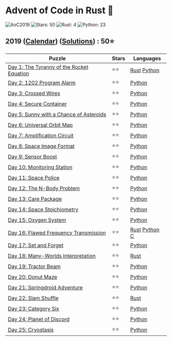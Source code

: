 # Advent of Code in Rust 🦀

![AoC2019](https://img.shields.io/badge/Advent_of_Code-2019-8A2BE2)
![Stars: 50](https://img.shields.io/badge/Stars-50⭐-blue)
![Rust: 4](https://img.shields.io/badge/Rust-4-cyan?logo=Rust)
![Python: 23](https://img.shields.io/badge/Python-23-cyan?logo=Python)

## 2019 ([Calendar](https://adventofcode.com/2019)) ([Solutions](../2019/)) : 50⭐

Puzzle                                                                           | Stars | Languages
-------------------------------------------------------------------------------- | ----- | -----------
[Day 1: The Tyranny of the Rocket Equation](https://adventofcode.com/2019/day/1) | ⭐⭐  | [Rust](../2019/day1/day1.rs) [Python](../2019/day1/day1.py)
[Day 2: 1202 Program Alarm](https://adventofcode.com/2019/day/2)                 | ⭐⭐  | [Python](../2019/day2/day2.py)
[Day 3: Crossed Wires](https://adventofcode.com/2019/day/3)                      | ⭐⭐  | [Python](../2019/day3/day3.py)
[Day 4: Secure Container](https://adventofcode.com/2019/day/4)                   | ⭐⭐  | [Python](../2019/day4/day4.py)
[Day 5: Sunny with a Chance of Asteroids](https://adventofcode.com/2019/day/5)   | ⭐⭐  | [Python](../2019/day5/day5.py)
[Day 6: Universal Orbit Map](https://adventofcode.com/2019/day/6)                | ⭐⭐  | [Python](../2019/day6/day6.py)
[Day 7: Amplification Circuit](https://adventofcode.com/2019/day/7)              | ⭐⭐  | [Python](../2019/day7/day7.py)
[Day 8: Space Image Format](https://adventofcode.com/2019/day/8)                 | ⭐⭐  | [Python](../2019/day8/day8.py)
[Day 9: Sensor Boost](https://adventofcode.com/2019/day/9)                       | ⭐⭐  | [Python](../2019/day9/day9.py)
[Day 10: Monitoring Station](https://adventofcode.com/2019/day/10)               | ⭐⭐  | [Python](../2019/day10/day10.py)
[Day 11: Space Police](https://adventofcode.com/2019/day/11)                     | ⭐⭐  | [Python](../2019/day11/day11.py)
[Day 12: The N-Body Problem](https://adventofcode.com/2019/day/12)               | ⭐⭐  | [Python](../2019/day12/day12.py)
[Day 13: Care Package](https://adventofcode.com/2019/day/13)                     | ⭐⭐  | [Python](../2019/day13/day13.py)
[Day 14: Space Stoichiometry](https://adventofcode.com/2019/day/14)              | ⭐⭐  | [Python](../2019/day14/day14.py)
[Day 15: Oxygen System](https://adventofcode.com/2019/day/15)                    | ⭐⭐  | [Python](../2019/day15/day15.py)
[Day 16: Flawed Frequency Transmission](https://adventofcode.com/2019/day/16)    | ⭐⭐  | [Rust](../2019/day16/day16.rs) [Python](../2019/day16/day16.py) [C](../2019/day16/day16.c)
[Day 17: Set and Forget](https://adventofcode.com/2019/day/17)                   | ⭐⭐  | [Python](../2019/day17/day17.py)
[Day 18: Many-Worlds Interpretation](https://adventofcode.com/2019/day/18)       | ⭐⭐  | [Rust](../2019/day18/src/main.rs)
[Day 19: Tractor Beam](https://adventofcode.com/2019/day/19)                     | ⭐⭐  | [Python](../2019/day19/day19.py)
[Day 20: Donut Maze](https://adventofcode.com/2019/day/20)                       | ⭐⭐  | [Python](../2019/day20/day20.py)
[Day 21: Springdroid Adventure](https://adventofcode.com/2019/day/21)            | ⭐⭐  | [Python](../2019/day21/day21.py)
[Day 22: Slam Shuffle](https://adventofcode.com/2019/day/22)                     | ⭐⭐  | [Rust](../2019/day22/day22.rs)
[Day 23: Category Six](https://adventofcode.com/2019/day/23)                     | ⭐⭐  | [Python](../2019/day23/day23.py)
[Day 24: Planet of Discord](https://adventofcode.com/2019/day/24)                | ⭐⭐  | [Python](../2019/day24/day24.py)
[Day 25: Cryostasis](https://adventofcode.com/2019/day/25)                       | ⭐⭐  | [Python](../2019/day25/day25.py)
